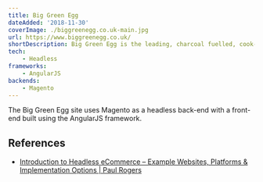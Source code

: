 ```yaml
---
title: Big Green Egg
dateAdded: '2018-11-30'
coverImage: ./biggreenegg.co.uk-main.jpg
url: https://www.biggreenegg.co.uk/
shortDescription: Big Green Egg is the leading, charcoal fuelled, cook-everything, machine, a phenomenon of today.
tech:
    - Headless
frameworks:
    - AngularJS
backends:
    - Magento
---
```


The Big Green Egg site uses Magento as a headless back-end with a front-end built using the AngularJS framework.

## References

* [Introduction to Headless eCommerce – Example Websites, Platforms & Implementation Options | Paul Rogers](https://paulnrogers.com/introduction-to-headless-ecommerce/)

